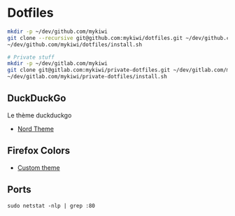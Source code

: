 # Dotfiles

```bash
mkdir -p ~/dev/github.com/mykiwi
git clone --recursive git@github.com:mykiwi/dotfiles.git ~/dev/github.com/mykiwi/dotfiles
~/dev/github.com/mykiwi/dotfiles/install.sh

# Private stuff
mkdir -p ~/dev/gitlab.com/mykiwi
git clone git@gitlab.com:mykiwi/private-dotfiles.git ~/dev/gitlab.com/mykiwi/private-dotfiles
~/dev/gitlab.com/mykiwi/private-dotfiles/install.sh
```

## DuckDuckGo

Le thème duckduckgo 

- [Nord Theme](https://duckduckgo.com/?kae=d&k7=222D32&kj=1d272b&ko=d&kaa=B48EAD&k9=5E81AC&ku=-1&k8=828e9a&kx=A3BE8C&kai=1&k18=-1&kw=n&kg=g&kz=1&kc=-1&kac=-1&kaj=m&kam=bing-maps&kak=-1&kax=-1&kaq=-1&kap=-1&kao=-1)

## Firefox Colors

- [Custom theme](https://mozilla.github.io/FirefoxColor/?theme=XQAAAALVAAAAAAAAAABBKYhm849SCiazH1KEGccwS-xNVAVXJkEijQa3PoAZ332Ug6Nh9vtrXfuUW8Xe60pkH_aWvF1eMKgONk0AWqMWEMykKU4N64nefi_pG_St3gE7TTfmPnLP-dv9yXr67OnLHi7DDXfo0MYXfbndTynEXwL9dA4jKZKERi_JZ5qZv0fuJrwzEo4fyDzqntSl-NXfBF5oEv_-5KwA)


## Ports

```
sudo netstat -nlp | grep :80
```

